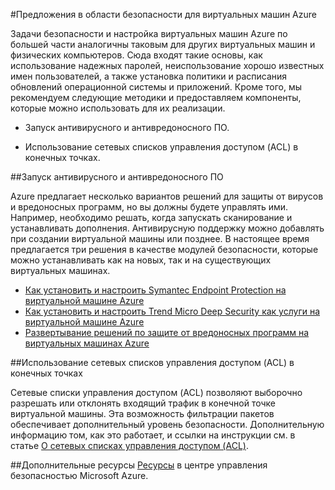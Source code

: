 <properties pageTitle="Предложения в области безопасности для виртуальных машин Azure" description="Краткий обзор основных функций безопасности для виртуальных машин Azure, а также ссылки на подробную информацию" services="virtual-machines" documentationCenter="" authors="KBDAzure" manager="timlt" editor=""/>

<tags ms.service="virtual-machines" ms.workload="infrastructure-services" ms.tgt_pltfrm="vm-multiple" ms.devlang="na" ms.topic="article" ms.date="01/23/2015" ms.author="kathydav"/>

#Предложения в области безопасности для виртуальных машин Azure

<p>Задачи безопасности и настройка виртуальных машин Azure по большей части аналогичны таковым для других виртуальных машин и физических компьютеров. Сюда входят такие основы, как использование надежных паролей, неиспользование хорошо известных имен пользователей, а также установка политики и расписания обновлений операционной системы и приложений. Кроме того, мы рекомендуем следующие методики и предоставляем компоненты, которые можно использовать для их реализации. 

- Запуск антивирусного и антивредоносного ПО.

- Использование сетевых списков управления доступом (ACL) в конечных точках.
 
##Запуск антивирусного и антивредоносного ПО

Azure предлагает несколько вариантов решений для защиты от вирусов и вредоносных программ, но вы должны будете управлять ими. Например, необходимо решать, когда запускать сканирование и устанавливать дополнения. Антивирусную поддержку можно добавлять при создании виртуальной машины или позднее. В настоящее время предлагается три решения в качестве модулей безопасности, которые можно устанавливать как на новых, так и на существующих виртуальных машинах.

- [Как установить и настроить Symantec Endpoint Protection на виртуальной машине Azure](http://go.microsoft.com/fwlink/p/?LinkId=404207)
- [Как установить и настроить Trend Micro Deep Security как услуги на виртуальной машине Azure](http://go.microsoft.com/fwlink/p/?LinkId=404206)
- [Развертывание решений по защите от вредоносных программ на виртуальных машинах Azure](http://azure.microsoft.com/blog/2014/05/13/deploying-antimalware-solutions-on-azure-virtual-machines/)
 

##Использование сетевых списков управления доступом (ACL) в конечных точках

Сетевые списки управления доступом (ACL) позволяют выборочно разрешать или отклонять входящий трафик в конечной точке виртуальной машины. Эта возможность фильтрации пакетов обеспечивает дополнительный уровень безопасности. Дополнительную информацию том, как это работает, и ссылки на инструкции см. в статье [О сетевых списках управления доступом (ACL)](http://go.microsoft.com/fwlink/?LinkId=506655).

##Дополнительные ресурсы
[Ресурсы](http://azure.microsoft.com/ru-ru/support/trust-center/resources/) в центре управления безопасностью Microsoft Azure.


<!--HONumber=42-->
